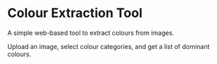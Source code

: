 # Colour Extraction Tool

A simple web-based tool to extract colours from images.

Upload an image, select colour categories, and get a list of dominant colours.
